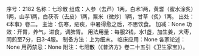 序号：2182
名称：七珍散
组成：人参（去芦）1两，白术1两，黄耆（蜜水涂炙）1两，山芋1两，白茯苓（去皮）1两，粟米（微炒）1两，甘草（炙）1两。
出处：《本事》卷二。
主治：伤寒，疟疾，中暑得愈之后，不思饮食。
加减：None
功效：开胃，养气，进食，调脾胃。
用法用量：每服2钱，水1盏，加生姜，大枣，同煎至7分，日3-4服。
制备方法：上为细末。
临床应用：None
各家论述：None
用药禁忌：None
附注：七阳散（《普济方》卷二十五引《卫生家宝》）。
